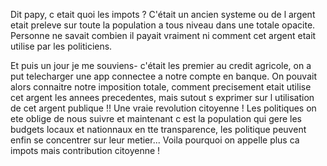 Dit papy, c etait quoi les impots ?
C'était un ancien systeme ou de l argent etait preleve sur toute la population a tous niveau dans une totale opacite.
Personne ne savait combien il payait vraiment ni comment cet argent etait utilise par les politiciens.

Et puis un jour je me souviens- c'était les premier au credit agricole, on a put telecharger une app connectee a notre compte en banque.
On pouvait alors connaitre notre imposition totale, comment precisement etait utilise cet argent les annees precedentes, mais sutout s exprimer sur l utilisation de cet argent publique !!
Une vraie revolution citoyenne !
Les politiques on ete oblige de nous suivre et maintenant c est la population qui gere les budgets locaux et nationnaux en tte transparence, les politique peuvent enfin se concentrer sur leur metier...
Voila pourquoi on appelle plus ca impots mais contribution citoyenne !
